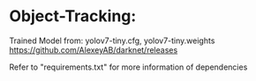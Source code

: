 # Object-Tracking:

Trained Model from: yolov7-tiny.cfg, yolov7-tiny.weights
https://github.com/AlexeyAB/darknet/releases

Refer to "requirements.txt" for more information of dependencies
